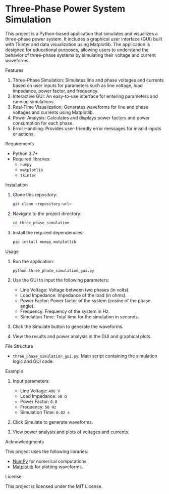# Three-Phase Power System Simulation

This project is a Python-based application that simulates and visualizes a three-phase power system. It includes a graphical user interface (GUI) built with Tkinter and data visualization using Matplotlib. The application is designed for educational purposes, allowing users to understand the behavior of three-phase systems by simulating their voltage and current waveforms.

 Features

1. Three-Phase Simulation: Simulates line and phase voltages and currents based on user inputs for parameters such as line voltage, load impedance, power factor, and frequency.
2. Interactive GUI: An easy-to-use interface for entering parameters and running simulations.
3. Real-Time Visualization: Generates waveforms for line and phase voltages and currents using Matplotlib.
4. Power Analysis: Calculates and displays power factors and power consumption for each phase.
5. Error Handling: Provides user-friendly error messages for invalid inputs or actions.

 Requirements

- Python 3.7+
- Required libraries:
  - `numpy`
  - `matplotlib`
  - `tkinter`

 Installation

1. Clone this repository:
   ```bash
   git clone <repository-url>
   ```

2. Navigate to the project directory:
   ```bash
   cd three_phase_simulation
   ```

3. Install the required dependencies:
   ```bash
   pip install numpy matplotlib
   ```

 Usage

1. Run the application:
   ```bash
   python three_phase_simulation_gui.py
   ```

2. Use the GUI to input the following parameters:
   - Line Voltage: Voltage between two phases (in volts).
   - Load Impedance: Impedance of the load (in ohms).
   - Power Factor: Power factor of the system (cosine of the phase angle).
   - Frequency: Frequency of the system in Hz.
   - Simulation Time: Total time for the simulation in seconds.

3. Click the Simulate button to generate the waveforms.

4. View the results and power analysis in the GUI and graphical plots.

 File Structure

- `three_phase_simulation_gui.py`: Main script containing the simulation logic and GUI code.

 Example

1. Input parameters:
   - Line Voltage: `400 V`
   - Load Impedance: `50 Ω`
   - Power Factor: `0.8`
   - Frequency: `50 Hz`
   - Simulation Time: `0.02 s`

2. Click Simulate to generate waveforms.

3. View power analysis and plots of voltages and currents.

 Acknowledgments

This project uses the following libraries:
- [NumPy](https://numpy.org) for numerical computations.
- [Matplotlib](https://matplotlib.org) for plotting waveforms.

 License

This project is licensed under the MIT License.

